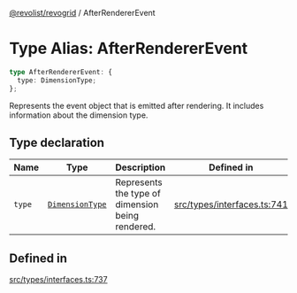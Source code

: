 [@revolist/revogrid](README.md) / AfterRendererEvent

# Type Alias: AfterRendererEvent

```ts
type AfterRendererEvent: {
  type: DimensionType;
};
```

Represents the event object that is emitted after rendering.
It includes information about the dimension type.

## Type declaration

| Name | Type | Description | Defined in |
| ------ | ------ | ------ | ------ |
| `type` | [`DimensionType`](TypeAlias.DimensionType.md) | Represents the type of dimension being rendered. | [src/types/interfaces.ts:741](https://github.com/revolist/revogrid/blob/029346d93426056ab8f85e88430904164676d501/src/types/interfaces.ts#L741) |

## Defined in

[src/types/interfaces.ts:737](https://github.com/revolist/revogrid/blob/029346d93426056ab8f85e88430904164676d501/src/types/interfaces.ts#L737)
